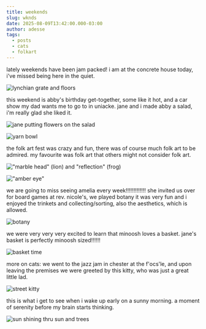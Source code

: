 ```yaml
---
title: weekends
slug: wknds
date: 2025-08-09T13:42:00.000-03:00
author: adesse
tags:
  - posts
  - cats
  - folkart
---
```

lately weekends have been jam packed! i am at the concrete house today, i've missed being here in the quiet.

![](img_3824.jpg "lynchian grate and floors")

this weekend is abby's birthday get-together, some like it hot, and a car show my dad wants me to go to in uniacke. jane and i made abby a salad, i'm really glad she liked it. 

![](img_3808.jpg "jane putting flowers on the salad")

![](img_3816.jpg "yarn bowl")

the folk art fest was crazy and fun, there was of course much folk art to be admired. my favourite was folk art that others might not consider folk art.

![](img_3739.jpg "\"marble head\" (lion) and \"reflection\" (frog)")

![](img_3741.jpg "\"amber eye\"")

we are going to miss seeing amelia every week!!!!!!!!!!!!! she invited us over for board games at rev. nicole's, we played botany it was very fun and i enjoyed the trinkets and collecting/sorting, also the aesthetics, which is allowed.

![](img_3753.jpg "botany")

we were very very very excited to learn that minoosh loves a basket. jane's basket is perfectly minoosh sized!!!!!!

![](img_3757.jpg "basket time")

more on cats: we went to the jazz jam in chester at the f'ocs'le, and upon leaving the premises we were greeted by this kitty, who was just a great little lad.

![](img_3792.jpg "street kitty")

this is what i get to see when i wake up early on a sunny morning. a moment of serenity before my brain starts thinking.

![](img_3723.jpg "sun shining thru sun and trees")
